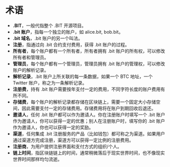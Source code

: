 # 术语

* **.BIT**，一般代指整个 .BIT 开源项目。
* **.bit 账户**，指每一个独立的账户，如 alice.bit, bob.bit。
* **.bit 域名**，.bit 账户的另一个叫法。
* **注册**，指通过向 .bit 合约支付费用，获得 .bit 账户的过程。
* **所有者**，每个账户都有一个所有者，所有者拥有 .bit 账户的所有权，可以修改所有者和管理员。
* **管理员**，每个账户都有一个管理员，管理员拥有 .bit 账户的管理权，可以修改账户的解析记录。
* **解析记录**，.bit 账户上所关联的每一条数据，如果一个 BTC 地址，一个 Twitter 账户，称之为一条解析记录。
* **注册费**，持有 .bit 账户需要按年支付一定的费用，不同字符长度的账户费用有所不同。
* **存储费**，每个账户的解析记录都存储在区块链上，需要一个固定大小存储空间，因此需要支付一定的存储费用。存储费用将在账户到期回收后退还。
* **邀请人**，任何 .bit 账户都可以作为邀请人。你在注册账户时填写一个 .bit 账户作为邀请人，你可以获得一定的优惠；别人在注册账户时，填写你的 .bit 账户作为邀请人，你也可以获得一定的奖励。
* **渠道**，任何集成 .bit 注册服务的产品（比如钱包）都可称之为渠道。如果用户通过渠道方完成注册，渠道方可以获得一定比例的注册费用。
* **注册商**，为用户提供注册界面和支付方式的组织/个人。
* **链上时间**，指区块链链上的时间，通常稍微落后于现实世界时间，也不像现实世界时间那样均匀流逝。

